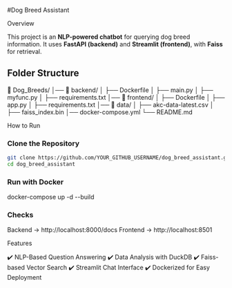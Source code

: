 #Dog Breed Assistant

Overview

This project is an **NLP-powered chatbot** for querying dog breed information. 
It uses **FastAPI (backend)** and **Streamlit (frontend)**, with **Faiss** for retrieval.

## Folder Structure
📂 Dog_Breeds/ 
│── 📂 backend/
│ ├── Dockerfile
│ ├── main.py
│ ├── myfunc.py
│ ├── requirements.txt
│── 📂 frontend/
│ ├── Dockerfile
│ ├── app.py
│ ├── requirements.txt
│── 📂 data/
│ ├── akc-data-latest.csv
│ ├── faiss_index.bin
│── docker-compose.yml
└── README.md


How to Run
### **Clone the Repository**
```bash
git clone https://github.com/YOUR_GITHUB_USERNAME/dog_breed_assistant.git
cd dog_breed_assistant
```

### **Run with Docker**
docker-compose up -d --build

### **Checks**
Backend → http://localhost:8000/docs
Frontend → http://localhost:8501

Features

✔️ NLP-Based Question Answering
✔️ Data Analysis with DuckDB
✔️ Faiss-based Vector Search
✔️ Streamlit Chat Interface
✔️ Dockerized for Easy Deployment




